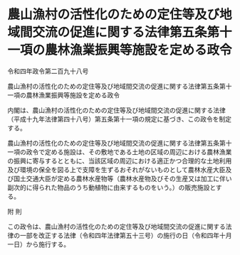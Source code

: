 # 農山漁村の活性化のための定住等及び地域間交流の促進に関する法律第五条第十一項の農林漁業振興等施設を定める政令

令和四年政令第二百九十八号

農山漁村の活性化のための定住等及び地域間交流の促進に関する法律第五条第十一項の農林漁業振興等施設を定める政令

内閣は、農山漁村の活性化のための定住等及び地域間交流の促進に関する法律（平成十九年法律第四十八号）第五条第十一項の規定に基づき、この政令を制定する。

農山漁村の活性化のための定住等及び地域間交流の促進に関する法律第五条第十一項の政令で定める施設は、その敷地である土地の区域の周辺における農林漁業の振興に寄与するとともに、当該区域の周辺における適正かつ合理的な土地利用及び環境の保全を図る上で支障を生ずるおそれがないものとして農林水産大臣及び国土交通大臣が定める農林水産物等（農林水産物及びその生産又は加工に伴い副次的に得られた物品のうち動植物に由来するものをいう。）の販売施設とする。

附 則

この政令は、農山漁村の活性化のための定住等及び地域間交流の促進に関する法律の一部を改正する法律（令和四年法律第五十三号）の施行の日（令和四年十月一日）から施行する。
